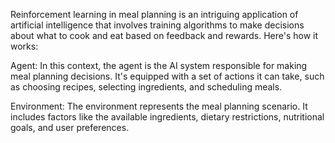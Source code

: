 Reinforcement learning in meal planning is an intriguing application of artificial intelligence that involves training algorithms to make decisions about what to cook and eat based on feedback and rewards. Here's how it works:

Agent: In this context, the agent is the AI system responsible for making meal planning decisions. It's equipped with a set of actions it can take, such as choosing recipes, selecting ingredients, and scheduling meals.

Environment: The environment represents the meal planning scenario. It includes factors like the available ingredients, dietary restrictions, nutritional goals, and user preferences.
